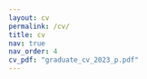 ```yaml
---
layout: cv
permalink: /cv/
title: cv
nav: true
nav_order: 4
cv_pdf: "graduate_cv_2023_p.pdf"
---
```


 <div id="adobe-dc-view" style="width: 800px;"></div>
 <script src="https://documentservices.adobe.com/view-sdk/viewer.js"></script>
 <script type="text/javascript">
 	document.addEventListener("adobe_dc_view_sdk.ready", function(){ 
 		var adobeDCView = new AdobeDC.View({clientId: "73b0af45e3314cc6a2052f0b32416f04", divId: "adobe-dc-view"});
 		adobeDCView.previewFile({
 			content:{location: {url: "https://merlo.io/assets/pdf/graduate_cv_2023_p.pdf"}},
 			metaData:{fileName: "graduate_cv_2023_p.pdf"}
 		}, {embedMode: "IN_LINE"});
 	});
 </script>